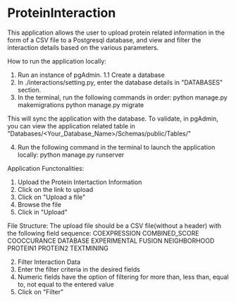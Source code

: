# ProteinInteraction

This application allows the user to upload protein related information in the form of a CSV file to a Postgresql database, and view and filter the interaction details based on the various parameters.


How to run the application locally:

1. Run an instance of pgAdmin.
  1.1 Create a database 
2. In ./interactions/setting.py, enter the database details in "DATABASES" section.
3. In the terminal, run the following commands in order:
    python manage.py makemigrations
    python manage.py migrate
    
This will sync the application with the database. To validate, in pgAdmin, you can view the application related table in "Databases/<Your_Database_Name>/Schemas/public/Tables/"

4. Run the following command in the terminal to launch the application locally:
  python manage.py runserver
  
  
Application Functonalities:
1. Upload the Protein Intertaction Information
  1. Click on the link to upload
  2. Click on "Upload a file"
  3. Browse the file 
  4. Click in "Upload"
  
  File Structure:
  The upload file should be a CSV file(without a header) with the following field sequence:
  COEXPRESSION
  COMBINED_SCORE
  COOCCURANCE
  DATABASE
  EXPERIMENTAL
  FUSION
  NEIGHBORHOOD
  PROTEIN1
  PROTEIN2
  TEXTMINING
  
 2. Filter Interaction Data
  1. Enter the filter criteria in the desired fields
  2. Numeric fields have the option of filtering for more than, less than, equal to, not equal to the entered value
  3. Click on "Filter"
    
